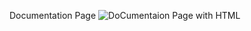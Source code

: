   Documentation Page
  ![DoCumentaion Page with HTML]("https://github.com/ARINCoder/html/blob/main/Screenshot%202025-04-14%20234732.png")
